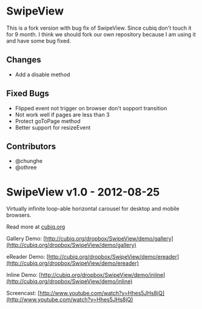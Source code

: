 SwipeView
============================

This is a fork version with bug fix of SwipeView. Since cubiq don't touch it for 9 month.
I think we should fork our own repository because I am using it and have some bug fixed.

Changes
----------------------------

* Add a disable method

Fixed Bugs
----------------------------

* Flipped event not trigger on browser don't sopport transition
* Not work well if pages are less than 3
* Protect goToPage method
* Better support for resizeEvent

Contributors
----------------------------

* @chunghe
* @othree

SwipeView v1.0 - 2012-08-25
============================

Virtually infinite loop-able horizontal carousel for desktop and mobile browsers.

Read more at [cubiq.org](http://cubiq.org/swipeview)

Gallery Demo: [http://cubiq.org/dropbox/SwipeView/demo/gallery](http://cubiq.org/dropbox/SwipeView/demo/gallery)

eReader Demo: [http://cubiq.org/dropbox/SwipeView/demo/ereader](http://cubiq.org/dropbox/SwipeView/demo/ereader)

Inline Demo: [http://cubiq.org/dropbox/SwipeView/demo/inline](http://cubiq.org/dropbox/SwipeView/demo/inline)

Screencast: [http://www.youtube.com/watch?v=Hhes5JHs8jQ](http://www.youtube.com/watch?v=Hhes5JHs8jQ)
